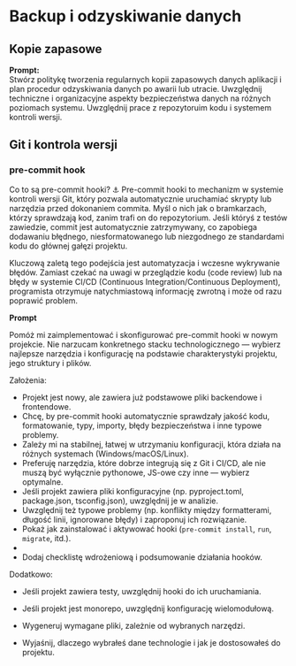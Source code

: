 # Backup i odzyskiwanie danych

## Kopie zapasowe

**Prompt:**  
Stwórz politykę tworzenia regularnych kopii zapasowych danych aplikacji i plan procedur odzyskiwania danych po awarii lub utracie. Uwzględnij techniczne i organizacyjne aspekty bezpieczeństwa danych na różnych poziomach systemu. Uwzględnij prace z repozytoruim kodu i systemem kontroli wersji.

## Git i kontrola wersji

### pre-commit hook

Co to są pre-commit hooki? ⚓
Pre-commit hooki to mechanizm w systemie kontroli wersji Git, który pozwala automatycznie uruchamiać skrypty lub narzędzia przed dokonaniem commita. Myśl o nich jak o bramkarzach, którzy sprawdzają kod, zanim trafi on do repozytorium. Jeśli któryś z testów zawiedzie, commit jest automatycznie zatrzymywany, co zapobiega dodawaniu błędnego, niesformatowanego lub niezgodnego ze standardami kodu do głównej gałęzi projektu.

Kluczową zaletą tego podejścia jest automatyzacja i wczesne wykrywanie błędów. Zamiast czekać na uwagi w przeglądzie kodu (code review) lub na błędy w systemie CI/CD (Continuous Integration/Continuous Deployment), programista otrzymuje natychmiastową informację zwrotną i może od razu poprawić problem.

**Prompt**

Pomóż mi zaimplementować i skonfigurować pre-commit hooki w nowym projekcie. Nie narzucam konkretnego stacku technologicznego — wybierz najlepsze narzędzia i konfigurację na podstawie charakterystyki projektu, jego struktury i plików.

Założenia:

- Projekt jest nowy, ale zawiera już podstawowe pliki backendowe i frontendowe.
- Chcę, by pre-commit hooki automatycznie sprawdzały jakość kodu, formatowanie, typy, importy, błędy bezpieczeństwa i inne typowe problemy.
- Zależy mi na stabilnej, łatwej w utrzymaniu konfiguracji, która działa na różnych systemach (Windows/macOS/Linux).
- Preferuję narzędzia, które dobrze integrują się z Git i CI/CD, ale nie muszą być wyłącznie pythonowe, JS-owe czy inne — wybierz optymalne.
- Jeśli projekt zawiera pliki konfiguracyjne (np. pyproject.toml, package.json, tsconfig.json), uwzględnij je w analizie.
- Uwzględnij też typowe problemy (np. konflikty między formatterami, długość linii, ignorowane błędy) i zaproponuj ich rozwiązanie.
- Pokaż jak zainstalować i aktywować hooki (`pre-commit install`, `run`, `migrate`, itd.).
-
- Dodaj checklistę wdrożeniową i podsumowanie działania hooków.

Dodatkowo:

- Jeśli projekt zawiera testy, uwzględnij hooki do ich uruchamiania.

- Jeśli projekt jest monorepo, uwzględnij konfigurację wielomodułową.

- Wygeneruj wymagane pliki, zależnie od wybranych narzędzi.
- Wyjaśnij, dlaczego wybrałeś dane technologie i jak je dostosowałeś do projektu.
